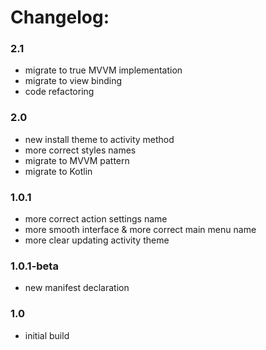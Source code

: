 # Changelog:

### 2.1
- migrate to true MVVM implementation
- migrate to view binding
- code refactoring

### 2.0
- new install theme to activity method
- more correct styles names
- migrate to MVVM pattern
- migrate to Kotlin

### 1.0.1
- more correct action settings name
- more smooth interface & more correct main menu name
- more clear updating activity theme

### 1.0.1-beta
- new manifest declaration

### 1.0
- initial build